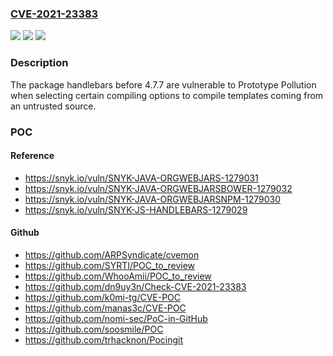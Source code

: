### [CVE-2021-23383](https://cve.mitre.org/cgi-bin/cvename.cgi?name=CVE-2021-23383)
![](https://img.shields.io/static/v1?label=Product&message=handlebars&color=blue)
![](https://img.shields.io/static/v1?label=Version&message=%3C%204.7.7%20&color=brighgreen)
![](https://img.shields.io/static/v1?label=Vulnerability&message=Prototype%20Pollution&color=brighgreen)

### Description

The package handlebars before 4.7.7 are vulnerable to Prototype Pollution when selecting certain compiling options to compile templates coming from an untrusted source.

### POC

#### Reference
- https://snyk.io/vuln/SNYK-JAVA-ORGWEBJARS-1279031
- https://snyk.io/vuln/SNYK-JAVA-ORGWEBJARSBOWER-1279032
- https://snyk.io/vuln/SNYK-JAVA-ORGWEBJARSNPM-1279030
- https://snyk.io/vuln/SNYK-JS-HANDLEBARS-1279029

#### Github
- https://github.com/ARPSyndicate/cvemon
- https://github.com/SYRTI/POC_to_review
- https://github.com/WhooAmii/POC_to_review
- https://github.com/dn9uy3n/Check-CVE-2021-23383
- https://github.com/k0mi-tg/CVE-POC
- https://github.com/manas3c/CVE-POC
- https://github.com/nomi-sec/PoC-in-GitHub
- https://github.com/soosmile/POC
- https://github.com/trhacknon/Pocingit

